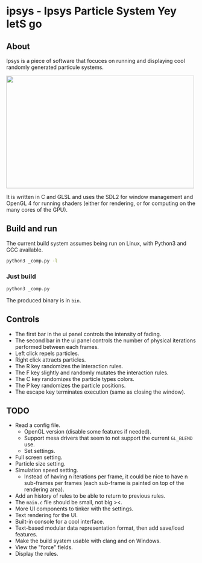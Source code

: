 
# ipsys - Ipsys Particle System Yey letS go

## About

Ipsys is a piece of software that focuces on running and displaying cool
randomly generated particule systems.

<img src="pics/001.gif" width="498" height="298" />

It is written in C and GLSL and uses the SDL2 for window management
and OpenGL 4 for running shaders (either for rendering, or for computing
on the many cores of the GPU).

## Build and run

The current build system assumes being run on Linux, with Python3 and GCC
available.

```sh
python3 _comp.py -l
```

### Just build

```sh
python3 _comp.py
```

The produced binary is in `bin`.

## Controls

- The first bar in the ui panel controls the intensity of fading.
- The second bar in the ui panel controls the number of physical iterations performed between each frames.
- Left click repels particles.
- Right click attracts particles.
- The R key randomizes the interaction rules.
- The F key slightly and randomly mutates the interaction rules.
- The C key randomizes the particle types colors.
- The P key randomizes the particle positions.
- The escape key terminates execution (same as closing the window).

## TODO

- Read a config file.
  - OpenGL version (disable some features if needed).
  - Support mesa drivers that seem to not support the current `GL_BLEND` use.
  - Set settings.
- Full screen setting.
- Particle size setting.
- Simulation speed setting.
  - Instead of having n iterations per frame, it could be nice to have n sub-frames per frames (each sub-frame is painted on top of the rendering area).
- Add an history of rules to be able to return to previous rules.
- The `main.c` file should be small, not big ><.
- More UI components to tinker with the settings.
- Text rendering for the UI.
- Built-in console for a cool interface.
- Text-based modular data representation format, then add save/load features.
- Make the build system usable with clang and on Windows.
- View the "force" fields.
- Display the rules.
